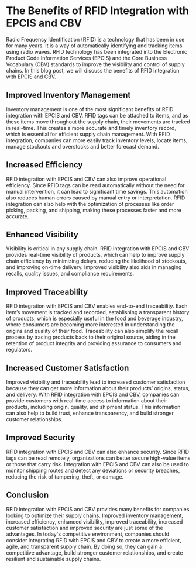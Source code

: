 # The Benefits of RFID Integration with EPCIS and CBV

Radio Frequency Identification (RFID) is a technology that has been in use for many years. It is a way of automatically identifying and tracking items using radio waves. RFID technology has been integrated into the Electronic Product Code Information Services (EPCIS) and the Core Business Vocabulary (CBV) standards to improve the visibility and control of supply chains. In this blog post, we will discuss the benefits of RFID integration with EPCIS and CBV.

## Improved Inventory Management

Inventory management is one of the most significant benefits of RFID integration with EPCIS and CBV. RFID tags can be attached to items, and as these items move throughout the supply chain, their movements are tracked in real-time. This creates a more accurate and timely inventory record, which is essential for efficient supply chain management. With RFID integration, companies can more easily track inventory levels, locate items, manage stockouts and overstocks and better forecast demand.

## Increased Efficiency

RFID integration with EPCIS and CBV can also improve operational efficiency. Since RFID tags can be read automatically without the need for manual intervention, it can lead to significant time savings. This automation also reduces human errors caused by manual entry or interpretation. RFID integration can also help with the optimization of processes like order picking, packing, and shipping, making these processes faster and more accurate.

## Enhanced Visibility

Visibility is critical in any supply chain. RFID integration with EPCIS and CBV provides real-time visibility of products, which can help to improve supply chain efficiency by minimizing delays, reducing the likelihood of stockouts, and improving on-time delivery. Improved visibility also aids in managing recalls, quality issues, and compliance requirements.

## Improved Traceability

RFID integration with EPCIS and CBV enables end-to-end traceability. Each item’s movement is tracked and recorded, establishing a transparent history of products, which is especially useful in the food and beverage industry, where consumers are becoming more interested in understanding the origins and quality of their food. Traceability can also simplify the recall process by tracing products back to their original source, aiding in the retention of product integrity and providing assurance to consumers and regulators.

## Increased Customer Satisfaction

Improved visibility and traceability lead to increased customer satisfaction because they can get more information about their products’ origins, status, and delivery. With RFID integration with EPCIS and CBV, companies can provide customers with real-time access to information about their products, including origin, quality, and shipment status. This information can also help to build trust, enhance transparency, and build stronger customer relationships.

## Improved Security

RFID integration with EPCIS and CBV can also enhance security. Since RFID tags can be read remotely, organizations can better secure high-value items or those that carry risk. Integration with EPCIS and CBV can also be used to monitor shipping routes and detect any deviations or security breaches, reducing the risk of tampering, theft, or damage.

## Conclusion

RFID integration with EPCIS and CBV provides many benefits for companies looking to optimize their supply chains. Improved inventory management, increased efficiency, enhanced visibility, improved traceability, increased customer satisfaction and improved security are just some of the advantages. In today's competitive environment, companies should consider integrating RFID with EPCIS and CBV to create a more efficient, agile, and transparent supply chain. By doing so, they can gain a competitive advantage, build stronger customer relationships, and create resilient and sustainable supply chains.
